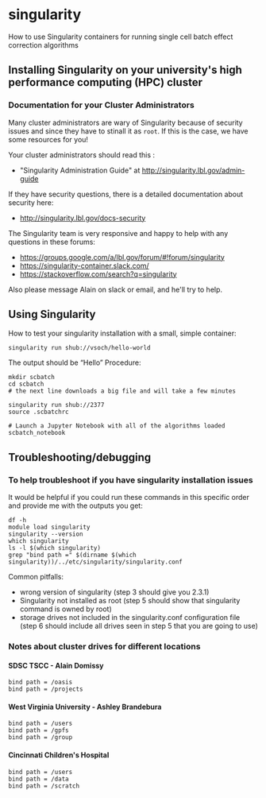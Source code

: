 # singularity
How to use Singularity containers for running single cell batch effect correction algorithms

## Installing Singularity on your university's high performance computing (HPC) cluster

### Documentation for your Cluster Administrators
Many cluster administrators are wary of Singularity because of security issues and since they have to stinall it as `root`. If this is the case, we have some resources for you!

Your cluster administrators should read this :
-	"Singularity Administration Guide" at http://singularity.lbl.gov/admin-guide

If they have security questions, there is a detailed documentation about security here:
-	http://singularity.lbl.gov/docs-security

The Singularity team is very responsive and happy to help with any questions in these forums:
- https://groups.google.com/a/lbl.gov/forum/#!forum/singularity
- https://singularity-container.slack.com/
- https://stackoverflow.com/search?q=singularity

Also please message Alain on slack or email, and he'll try to help.

## Using Singularity

How to test your singularity installation with a small, simple container:
```
singularity run shub://vsoch/hello-world
```
The output should be “Hello”
Procedure:

```
mkdir scbatch
cd scbatch
# the next line downloads a big file and will take a few minutes

singularity run shub://2377
source .scbatchrc

# Launch a Jupyter Notebook with all of the algorithms loaded
scbatch_notebook
```


## Troubleshooting/debugging

### To help troubleshoot if you have singularity installation issues

It would be helpful if you could run these commands in this specific order and provide me with the outputs you get:
```
df -h
module load singularity
singularity --version
which singularity
ls -l $(which singularity)
grep "bind path =" $(dirname $(which singularity))/../etc/singularity/singularity.conf 
```

Common pitfalls:
- wrong version of singularity (step 3 should give you 2.3.1)
- Singularity not installed as root  (step 5 should show that singularity command is owned by root)
- storage drives not included in the singularity.conf configuration file (step 6 should include all drives seen in step 5 that you are going to use)



### Notes about cluster drives for different locations

#### SDSC TSCC - Alain Domissy
```
bind path = /oasis
bind path = /projects
```

#### West Virginia University - Ashley Brandebura
```
bind path = /users
bind path = /gpfs
bind path = /group
```

#### Cincinnati Children's Hospital
```
bind path = /users
bind path = /data
bind path = /scratch
```

